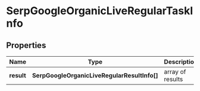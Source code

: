 # SerpGoogleOrganicLiveRegularTaskInfo

## Properties

| Name | Type | Description | Notes |
|------------ | ------------- | ------------- | -------------|
**result** | **SerpGoogleOrganicLiveRegularResultInfo[]** | array of results |[optional]|